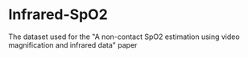 # Infrared-SpO2
The dataset used for the "A non-contact SpO2 estimation using video magnification and infrared data" paper
